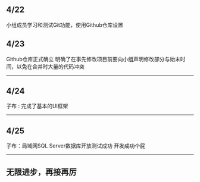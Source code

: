 ## 4/22
小组成员学习和测试Git功能，使用Github仓库设置
## 4/23
Github仓库正式确立
明确了在事先修改项目前要向小组声明修改部分与始末时间，以免在合并时大量的代码冲突
***
## 4/24
子布 : 完成了基本的UI框架
***
## 4/25
子布：局域网SQL Server数据库开放测试成功
~~开发成功个屁~~
***
## 无限进步，再接再厉

